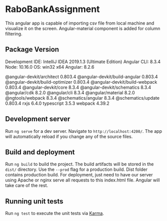 # RaboBankAssignment

This angular app is capable of importing csv file from local machine and visualize it on the screen. Angular-material component is added for column filtering. 

Package                           Version
-----------------------------------------------------------

Development IDE: IntelliJ IDEA 2019.1.3 (Ultimate Edition)
Angular CLI: 8.3.4
Node: 10.16.0
OS: win32 x64
Angular: 8.2.6

@angular-devkit/architect         0.803.4
@angular-devkit/build-angular     0.803.4
@angular-devkit/build-optimizer   0.803.4
@angular-devkit/build-webpack     0.803.4
@angular-devkit/core              8.3.4
@angular-devkit/schematics        8.3.4
@angular/cdk                      8.2.0
@angular/cli                      8.3.4
@angular/material                 8.2.0
@ngtools/webpack                  8.3.4
@schematics/angular               8.3.4
@schematics/update                0.803.4
rxjs                              6.4.0
typescript                        3.5.3
webpack                           4.39.2

## Development server

Run `ng serve` for a dev server. Navigate to `http://localhost:4200/`. The app will automatically reload if you change any of the source files.

## Build and deployment

Run `ng build` to build the project. The build artifacts will be stored in the `dist/` directory. Use the `--prod` flag for a production build.
Dist folder contains production build. 
For deployment, just need to have our server using Apache or nginx serve all requests to this index.html file. Angular will take care of the rest.

## Running unit tests

Run `ng test` to execute the unit tests via [Karma](https://karma-runner.github.io).
